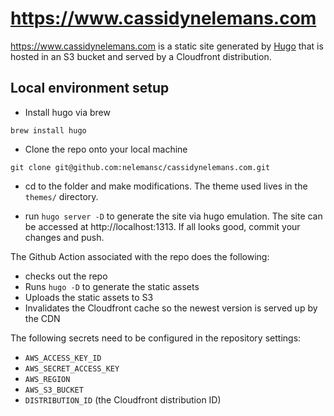 # https://www.cassidynelemans.com

https://www.cassidynelemans.com is a static site generated by [Hugo](https://gohugo.io/) that is hosted in an S3 bucket and served by a Cloudfront distribution.

## Local environment setup

- Install hugo via brew

`brew install hugo`

- Clone the repo onto your local machine

`git clone git@github.com:nelemansc/cassidynelemans.com.git`

- cd to the folder and make modifications. The theme used lives in the `themes/` directory.

- run `hugo server -D` to generate the site via hugo emulation. The site can be accessed at http://localhost:1313. If all looks good, commit your changes and push.

The Github Action associated with the repo does the following:
- checks out the repo
- Runs `hugo -D` to generate the static assets
- Uploads the static assets to S3
- Invalidates the Cloudfront cache so the newest version is served up by the CDN

The following secrets need to be configured in the repository settings:
- `AWS_ACCESS_KEY_ID`
- `AWS_SECRET_ACCESS_KEY`
- `AWS_REGION`
- `AWS_S3_BUCKET`
- `DISTRIBUTION_ID` (the Cloudfront distribution ID)

